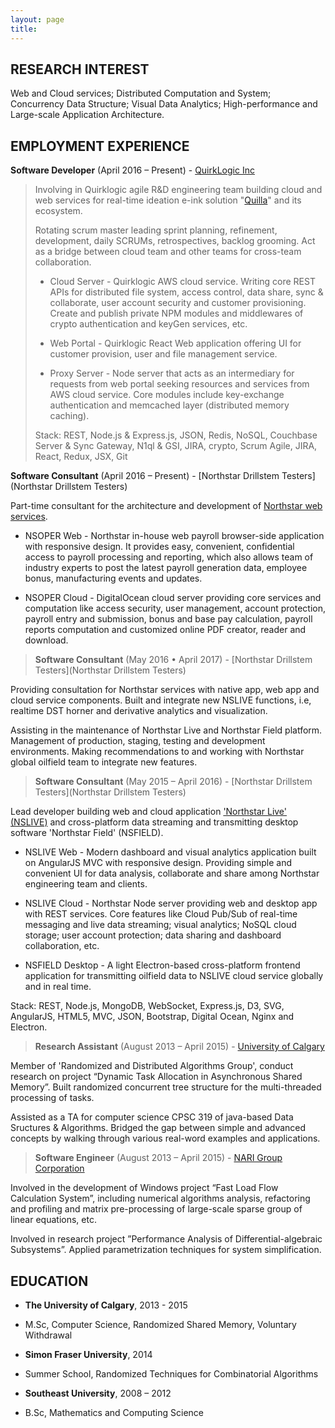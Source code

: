 ```yaml
---
layout: page
title:
---
```





RESEARCH INTEREST
------

Web and Cloud services; Distributed Computation and System; Concurrency Data Structure; Visual Data Analytics; High-performance and Large-scale Application Architecture.

EMPLOYMENT EXPERIENCE
------

**Software Developer** (April 2016 – Present) \- [QuirkLogic Inc](https://www.quirklogic.com/)

> Involving in Quirklogic agile R&D engineering team building cloud and web services for real-time ideation e-ink solution "[Quilla](https://www.youtube.com/watch?v=o4V4AA99jjU&t=3s)" and its ecosystem.
>
> Rotating scrum master leading sprint planning, refinement, development, daily SCRUMs, retrospectives, backlog grooming. Act as a bridge between cloud team and other teams for cross-team collaboration.
>
> - Cloud Server - Quirklogic AWS cloud service. Writing core REST APIs for distributed file system, access control, data share, sync & collaborate, user account security and customer provisioning. Create and publish private NPM modules and middlewares of crypto authentication and keyGen services, etc.
>
> - Web Portal - Quirklogic React Web application offering UI for customer provision, user and file management service.
>
> - Proxy Server - Node server that acts as an intermediary for requests from web portal seeking resources and services from AWS cloud service. Core modules include key-exchange authentication and memcached layer (distributed memory caching).
>
> Stack: REST, Node.js & Express.js, JSON, Redis, NoSQL, Couchbase Server & Sync Gateway, N1ql & GSI, JIRA, crypto, Scrum Agile, JIRA, React, Redux, JSX, Git


**Software Consultant** (April 2016 – Present) \- [Northstar Drillstem Testers](Northstar Drillstem Testers)

Part-time consultant for the architecture and development of [Northstar web services](http://nsoper.northstardst.com/portal).

- NSOPER Web - Northstar in-house web payroll browser-side application with responsive design. It provides easy, convenient, confidential access to payroll processing and reporting, which also allows team of industry experts to post the latest payroll generation data, employee bonus, manufacturing events and updates.

- NSOPER Cloud - DigitalOcean cloud server providing core services and computation like access security, user management, account protection, payroll entry and submission, bonus and base pay calculation, payroll reports computation and customized online PDF creator, reader and download.

> **Software Consultant** (May 2016 • April 2017) \- [Northstar Drillstem Testers](Northstar Drillstem Testers)

Providing consultation for Northstar services with native app, web app and cloud service components. Built and integrate new NSLIVE functions, i.e, realtime DST horner and derivative analytics and visualization.

Assisting in the maintenance of Northstar Live and Northstar Field platform. Management of production, staging, testing and development environments. Making recommendations to and working with Northstar global oilfield team to integrate new features.

> **Software Consultant** (May 2015 – April 2016) \- [Northstar Drillstem Testers](Northstar Drillstem Testers)

Lead developer building web and cloud application ['Northstar Live' (NSLIVE)](https://nslive.northstardst.com/) and cross-platform data streaming and transmitting desktop software 'Northstar Field' (NSFIELD).

- NSLIVE Web - Modern dashboard and visual analytics application built on AngularJS MVC with responsive design. Providing simple and convenient UI for data analysis, collaborate and share among Northstar engineering team and clients.

- NSLIVE Cloud - Northstar Node server providing web and desktop app with REST services. Core features like Cloud Pub/Sub of real-time messaging and live data streaming; visual analytics; NoSQL cloud storage; user account protection; data sharing and dashboard collaboration, etc.

- NSFIELD Desktop - A light Electron-based cross-platform frontend application for transmitting oilfield data to NSLIVE cloud service globally and in real time.

Stack: REST, Node.js, MongoDB, WebSocket, Express.js, D3, SVG, AngularJS, HTML5, MVC, JSON, Bootstrap, Digital Ocean, Nginx and Electron.


> **Research Assistant** (August 2013 – April 2015) \- [University of Calgary](https://www.ucalgary.ca/)

Member of 'Randomized and Distributed Algorithms Group', conduct research on project “Dynamic Task Allocation in Asynchronous Shared Memory”. Built randomized concurrent tree structure for the multi-threaded processing of tasks.

Assisted as a TA for computer science CPSC 319 of java-based Data Sructures & Algorithms. Bridged the gap between simple and advanced concepts by walking through various real-word examples and applications.

> **Software Engineer** (August 2013 – April 2015) \- [NARI Group Corporation](http://www.cccme.org.cn/shop/cccme11727/introduction.aspx)

Involved in the development of Windows project “Fast Load Flow Calculation System”, including numerical algorithms analysis, refactoring and profiling and matrix pre-processing of large-scale sparse group of linear equations, etc.

Involved in research project ”Performance Analysis of Differential-algebraic Subsystems”. Applied parametrization techniques for system simplification.

EDUCATION
------

* **The University of Calgary**, 2013 - 2015
 * M.Sc, Computer Science, Randomized Shared Memory, Voluntary Withdrawal


* **Simon Fraser University**, 2014
 * Summer School, Randomized Techniques for Combinatorial Algorithms


* **Southeast University**, 2008 – 2012
 * B.Sc, Mathematics and Computing Science
